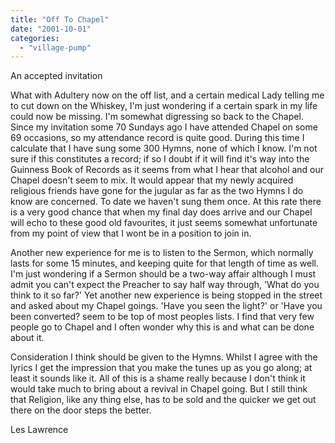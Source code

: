 ```yaml
---
title: "Off To Chapel"
date: "2001-10-01"
categories: 
  - "village-pump"
---
```


An accepted invitation

What with Adultery now on the off list, and a certain medical Lady telling me to cut down on the Whiskey, I'm just wondering if a certain spark in my life could now be missing. I'm somewhat digressing so back to the Chapel. Since my invitation some 70 Sundays ago I have attended Chapel on some 69 occasions, so my attendance record is quite good. During this time I calculate that I have sung some 300 Hymns, none of which I know. I'm not sure if this constitutes a record; if so I doubt if it will find it's way into the Guinness Book of Records as it seems from what I hear that alcohol and our Chapel doesn't seem to mix. It would appear that my newly acquired religious friends have gone for the jugular as far as the two Hymns I do know are concerned. To date we haven't sung them once. At this rate there is a very good chance that when my final day does arrive and our Chapel will echo to these good old favourites, it just seems somewhat unfortunate from my point of view that I wont be in a position to join in.

Another new experience for me is to listen to the Sermon, which normally lasts for some 15 minutes, and keeping quite for that length of time as well. I'm just wondering if a Sermon should be a two-way affair although I must admit you can't expect the Preacher to say half way through, 'What do you think to it so far?' Yet another new experience is being stopped in the street and asked about my Chapel goings. 'Have you seen the light?' or 'Have you been converted? seem to be top of most peoples lists. I find that very few people go to Chapel and I often wonder why this is and what can be done about it.

Consideration I think should be given to the Hymns. Whilst I agree with the lyrics I get the impression that you make the tunes up as you go along; at least it sounds like it. All of this is a shame really because I don't think it would take much to bring about a revival in Chapel going. But I still think that Religion, like any thing else, has to be sold and the quicker we get out there on the door steps the better.

Les Lawrence
